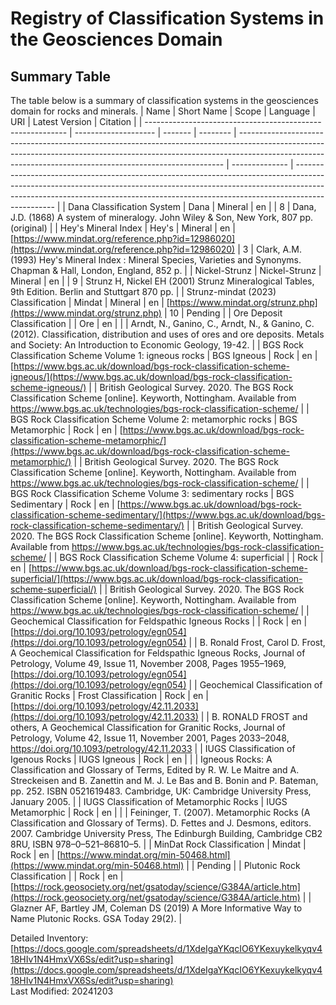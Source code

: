# Registry of Classification Systems in the Geosciences Domain

## Summary Table
The table below is a summary of classification systems in the geosciences domain for rocks and minerals.
| Name                                                       | Short Name           | Scope   | Language | URI                                                                                                                                                                                                                                    | Latest Version | Citation                                                                                                                                                                                                                                                     |
| ---------------------------------------------------------- | -------------------- | ------- | -------- | -------------------------------------------------------------------------------------------------------------------------------------------------------------------------------------------------------------------------------------- | -------------- | ------------------------------------------------------------------------------------------------------------------------------------------------------------------------------------------------------------------------------------------------------------ |
| Dana Classification System                                 | Dana                 | Mineral | en       |                                                                                                                                                                                                                                        | 8              | Dana, J.D. (1868) A system of mineralogy. John Wiley & Son, New York, 807 pp. (original)                                                                                                                                                                     |
| Hey's Mineral Index                                        | Hey's                | Mineral | en       | [https://www.mindat.org/reference.php?id=12986020](https://www.mindat.org/reference.php?id=12986020)                                                                                                                                   | 3              | Clark, A.M. (1993) Hey's Mineral Index : Mineral Species, Varieties and Synonyms. Chapman & Hall, London, England, 852 p.                                                                                                                                    |
| Nickel-Strunz                                              | Nickel-Strunz        | Mineral | en       |                                                                                                                                                                                                                                        | 9              | Strunz H, Nickel EH (2001) Strunz Mineralogical Tables, 9th Edition. Berlin and Stuttgart 870 pp.                                                                                                                                                            |
| Strunz-mindat (2023) Classification                        | Mindat               | Mineral | en       | [https://www.mindat.org/strunz.php](https://www.mindat.org/strunz.php)                                                                                                                                                                 | 10             | Pending                                                                                                                                                                                                                                                      |
| Ore Deposit Classification                                 |                      | Ore     | en       |                                                                                                                                                                                                                                        |                | Arndt, N., Ganino, C., Arndt, N., & Ganino, C. (2012). Classification, distribution and uses of ores and ore deposits. Metals and Society: An Introduction to Economic Geology, 19-42.                                                                       |
| BGS Rock Classification Scheme Volume 1: igneous rocks     | BGS Igneous          | Rock    | en       | [](https://www.bgs.ac.uk/download/bgs-rock-classification-scheme-igneous/)[https://www.bgs.ac.uk/download/bgs-rock-classification-scheme-igneous/](https://www.bgs.ac.uk/download/bgs-rock-classification-scheme-igneous/)             |                | British Geological Survey. 2020. The BGS Rock Classification Scheme [online]. Keyworth, Nottingham. Available from https://www.bgs.ac.uk/technologies/bgs-rock-classification-scheme/                                                                        |
| BGS Rock Classification Scheme Volume 2: metamorphic rocks | BGS Metamorphic      | Rock    | en       | [](https://www.bgs.ac.uk/download/bgs-rock-classification-scheme-metamorphic/)[https://www.bgs.ac.uk/download/bgs-rock-classification-scheme-metamorphic/](https://www.bgs.ac.uk/download/bgs-rock-classification-scheme-metamorphic/) |                | British Geological Survey. 2020. The BGS Rock Classification Scheme [online]. Keyworth, Nottingham. Available from https://www.bgs.ac.uk/technologies/bgs-rock-classification-scheme/                                                                        |
| BGS Rock Classification Scheme Volume 3: sedimentary rocks | BGS Sedimentary      | Rock    | en       | [](https://www.bgs.ac.uk/download/bgs-rock-classification-scheme-sedimentary/)[https://www.bgs.ac.uk/download/bgs-rock-classification-scheme-sedimentary/](https://www.bgs.ac.uk/download/bgs-rock-classification-scheme-sedimentary/) |                | British Geological Survey. 2020. The BGS Rock Classification Scheme [online]. Keyworth, Nottingham. Available from https://www.bgs.ac.uk/technologies/bgs-rock-classification-scheme/                                                                        |
| BGS Rock Classification Scheme Volume 4: superficial       |                      | Rock    | en       | [](https://www.bgs.ac.uk/download/bgs-rock-classification-scheme-superficial/)[https://www.bgs.ac.uk/download/bgs-rock-classification-scheme-superficial/](https://www.bgs.ac.uk/download/bgs-rock-classification-scheme-superficial/) |                | British Geological Survey. 2020. The BGS Rock Classification Scheme [online]. Keyworth, Nottingham. Available from https://www.bgs.ac.uk/technologies/bgs-rock-classification-scheme/                                                                        |
| Geochemical Classification for Feldspathic Igneous Rocks   |                      | Rock    | en       | [https://doi.org/10.1093/petrology/egn054](https://doi.org/10.1093/petrology/egn054)                                                                                                                                                   |                | B. Ronald Frost, Carol D. Frost, A Geochemical Classification for Feldspathic Igneous Rocks, Journal of Petrology, Volume 49, Issue 11, November 2008, Pages 1955–1969, [https://doi.org/10.1093/petrology/egn054](https://doi.org/10.1093/petrology/egn054) |
| Geochemical Classification of Granitic Rocks               | Frost Classification | Rock    | en       | [https://doi.org/10.1093/petrology/42.11.2033](https://doi.org/10.1093/petrology/42.11.2033)                                                                                                                                           |                | B. RONALD FROST and others, A Geochemical Classification for Granitic Rocks, Journal of Petrology, Volume 42, Issue 11, November 2001, Pages 2033–2048, https://doi.org/10.1093/petrology/42.11.2033                                                         |
| IUGS Classification of Igenous Rocks                       | IUGS Igneous         | Rock    | en       |                                                                                                                                                                                                                                        |                | Igneous Rocks: A Classification and Glossary of Terms, Edited by R. W. Le Maitre and A. Streckeisen and B. Zanettin and M. J. Le Bas and B. Bonin and P. Bateman, pp. 252. ISBN 0521619483. Cambridge, UK: Cambridge University Press, January 2005.         |
| IUGS Classification of Metamorphic Rocks                   | IUGS Metamorphic     | Rock    | en       |                                                                                                                                                                                                                                        |                | Feininger, T. (2007). Metamorphic Rocks (A Classification and Glossary of Terms). D. Fettes and J. Desmons, editors. 2007. Cambridge University Press, The Edinburgh Building, Cambridge CB2 8RU, ISBN 978–0–521–86810–5.                                    |
| MinDat Rock Classification                                 | Mindat               | Rock    | en       | [https://www.mindat.org/min-50468.html](https://www.mindat.org/min-50468.html)                                                                                                                                                         |                | Pending                                                                                                                                                                                                                                                      |
| Plutonic Rock Classification                               |                      | Rock    | en       | [https://rock.geosociety.org/net/gsatoday/science/G384A/article.htm](https://rock.geosociety.org/net/gsatoday/science/G384A/article.htm)                                                                                               |                | Glazner AF, Bartley JM, Coleman DS (2019) A More Informative Way to Name Plutonic Rocks. GSA Today 29(2).                                                                                                                                                    |

Detailed Inventory: [https://docs.google.com/spreadsheets/d/1XdeIgaYKqcIO6YKexuykelkyqv418HIv1N4HmxVX6Ss/edit?usp=sharing](https://docs.google.com/spreadsheets/d/1XdeIgaYKqcIO6YKexuykelkyqv418HIv1N4HmxVX6Ss/edit?usp=sharing)  
Last Modified: 20241203
